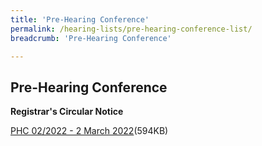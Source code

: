 ```yaml
---
title: 'Pre-Hearing Conference'
permalink: /hearing-lists/pre-hearing-conference-list/
breadcrumb: 'Pre-Hearing Conference'

---
```



Pre-Hearing Conference
---

**Registrar's Circular Notice**

[PHC 02/2022 - 2 March 2022](/files/Phc022022-02Mar2022.pdf)(594KB)

